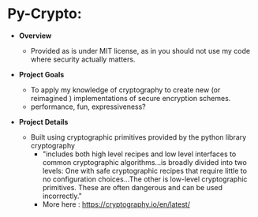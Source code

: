 # Py-Crypto:
 
* **Overview**
  - Provided as is under MIT license, as in you should not use my code where security actually matters.

* **Project Goals**
  - To apply my knowledge of cryptography to create new (or reimagined ) implementations of secure encryption schemes.
  - performance, fun, expressiveness?
 
* **Project Details**
  - Built using cryptographic primitives provided by the python library cryptography
    - "includes both high level recipes and low level interfaces to common cryptographic algorithms...is broadly divided into two levels: One with safe cryptographic recipes that require little to no configuration choices...The other is low-level cryptographic primitives. These are often dangerous and can be used incorrectly."
    - More here : https://cryptography.io/en/latest/

